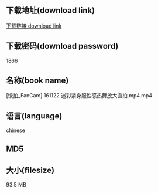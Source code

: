 ## 下载地址(download link)
[下载链接 download link](https://voluble-croquembouche-d321dc.netlify.app/?s=%5B%E9%A5%AD%E6%8B%8D_FanCam%5D+161122+%E8%BF%B7%E5%BD%A9%E7%B4%A7%E8%BA%AB%E6%9C%8D%E6%80%A7%E6%84%9F%E7%83%AD%E8%88%9E%E6%94%BE%E5%A4%A7%E7%9B%B4%E6%8B%8D.mp4)

## 下载密码(download password)
1866

## 名称(book name)
[饭拍_FanCam] 161122 迷彩紧身服性感热舞放大直拍.mp4.mp4

## 语言(language)
chinese

## MD5


## 大小(filesize)
93.5 MB
